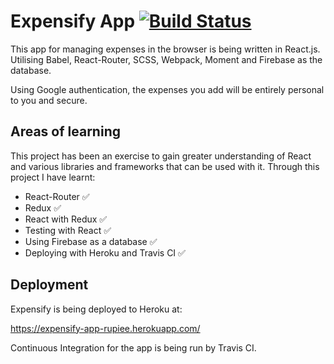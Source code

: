 # Expensify App [![Build Status](https://travis-ci.com/Rupieeroo/Expensify-App.svg?branch=master)](https://travis-ci.com/Rupieeroo/Expensify-App)

This app for managing expenses in the browser is being written in React.js. Utilising Babel, React-Router, SCSS, Webpack, Moment and Firebase as the database.

Using Google authentication, the expenses you add will be entirely personal to you and secure.


## Areas of learning

This project has been an exercise to gain greater understanding of React and various libraries and frameworks that can be used with it. Through this project I have learnt:

- React-Router :white_check_mark:
- Redux :white_check_mark:
- React with Redux :white_check_mark:
- Testing with React :white_check_mark:
- Using Firebase as a database :white_check_mark:
- Deploying with Heroku and Travis CI :white_check_mark:

## Deployment

Expensify is being deployed to Heroku at:

https://expensify-app-rupiee.herokuapp.com/

Continuous Integration for the app is being run by Travis CI.
